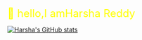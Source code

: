 <span style="color: Yellow; font-size: 24px;">:wave: hello,I amHarsha Reddy</span>



[![Harsha's GitHub stats](https://github-readme-stats.vercel.app/api?username=harshavardhanm03)](https://github.com/anuraghazra/github-readme-stats)
